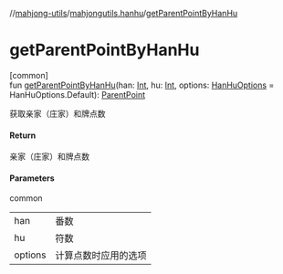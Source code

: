//[mahjong-utils](../../index.md)/[mahjongutils.hanhu](index.md)/[getParentPointByHanHu](get-parent-point-by-han-hu.md)

# getParentPointByHanHu

[common]\
fun [getParentPointByHanHu](get-parent-point-by-han-hu.md)(han: [Int](https://kotlinlang.org/api/latest/jvm/stdlib/kotlin-stdlib/kotlin/-int/index.html), hu: [Int](https://kotlinlang.org/api/latest/jvm/stdlib/kotlin-stdlib/kotlin/-int/index.html), options: [HanHuOptions](-han-hu-options/index.md) = HanHuOptions.Default): [ParentPoint](-parent-point/index.md)

获取亲家（庄家）和牌点数

#### Return

亲家（庄家）和牌点数

#### Parameters

common

| | |
|---|---|
| han | 番数 |
| hu | 符数 |
| options | 计算点数时应用的选项 |
